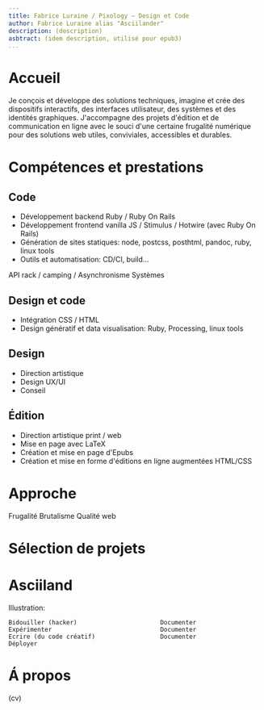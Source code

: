 ```yaml
---
title: Fabrice Luraine / Pixology — Design et Code
author: Fabrice Luraine alias "Asciilander"
description: (description)
asbtract: (idem description, utilisé pour epub3)
...
```


# Accueil

Je conçois et développe des solutions techniques, imagine et crée des dispositifs interactifs, des interfaces utilisateur, des systèmes et des identités graphiques.
J'accompagne des projets d'édition et de communication en ligne avec le souci d'une certaine frugalité numérique pour des solutions web utiles, conviviales, accessibles et durables.

# Compétences et prestations

## Code

- Développement backend Ruby / Ruby On Rails
- Développement frontend vanilla JS / Stimulus / Hotwire (avec Ruby On Rails)
- Génération de sites statiques: node, postcss, posthtml, pandoc, ruby, linux tools
- Outils et automatisation: CD/CI, build…

API rack / camping / 
Asynchronisme
Systèmes

## Design et code

- Intégration CSS / HTML
- Design génératif et data visualisation: Ruby, Processing, linux tools

## Design

- Direction artistique
- Design UX/UI
- Conseil

## Édition

- Direction artistique print / web
- Mise en page avec LaTeX
- Création et mise en page d'Epubs
- Création et mise en forme d'éditions en ligne augmentées HTML/CSS

# Approche

Frugalité
Brutalisme
Qualité web

# Sélection de projets


# Asciiland

Illustration:

    Bidouiller (hacker)                       Documenter
    Expérimenter                              Documenter
    Ecrire (du code créatif)                  Documenter
    Déployer 

# Á propos

(cv)


